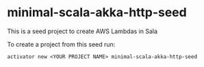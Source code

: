 minimal-scala-akka-http-seed
=========================

This is a seed project to create AWS Lambdas in Sala

To create a project from this seed run:

```
activator new <YOUR PROJECT NAME> minimal-scala-akka-http-seed
```
